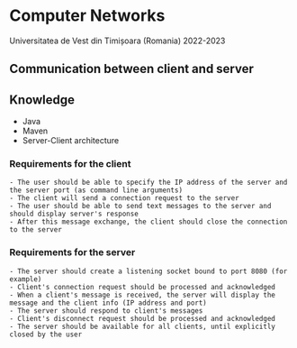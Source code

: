 # Computer Networks

Universitatea de Vest din Timișoara (Romania)
2022-2023

## Communication between client and server

## Knowledge

- Java
- Maven
- Server-Client architecture

### Requirements for the client 

	- The user should be able to specify the IP address of the server and the server port (as command line arguments)
	- The client will send a connection request to the server 
	- The user should be able to send text messages to the server and should display server's response
	- After this message exchange, the client should close the connection to the server

### Requirements for the server

	- The server should create a listening socket bound to port 8080 (for example)
	- Client's connection request should be processed and acknowledged 
	- When a client's message is received, the server will display the message and the client info (IP address and port) 
	- The server should respond to client's messages
	- Client's disconnect request should be processed and acknowledged 
	- The server should be available for all clients, until explicitly closed by the user
